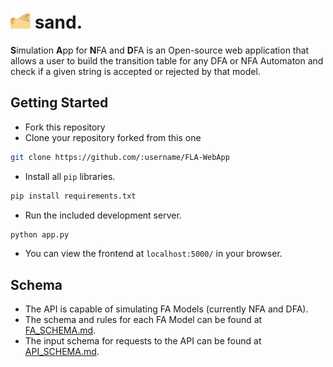 # ![](https://github.com/mihirs16/FLA-WebApp/blob/master/static/assets/favicon-32x32.png) sand.

**S**imulation **A**pp for **N**FA and **D**FA is an Open-source web application 
that allows a user to build the transition table for any DFA or NFA Automaton and check if a 
given string is accepted or rejected by that model.

## Getting Started

* Fork this repository
* Clone your repository forked from this one

```bash
git clone https://github.com/:username/FLA-WebApp
```

* Install all `pip` libraries.

```bash
pip install requirements.txt
```

* Run the included development server.

```bash
python app.py
```

* You can view the frontend at `localhost:5000/` in your browser.

## Schema

* The API is capable of simulating FA Models (currently NFA and DFA).
* The schema and rules for each FA Model can be found at [FA_SCHEMA.md](https://github.com/rushilrai/FLA-WebApp/blob/master/FA_SCHEMA.md).
* The input schema for requests to the API can be found at [API_SCHEMA.md](https://github.com/rushilrai/FLA-WebApp/blob/master/API_SCHEMA.md).

